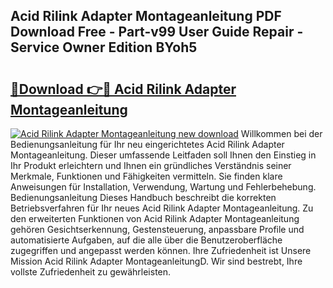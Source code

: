 ## Acid Rilink Adapter Montageanleitung PDF Download Free - Part-v99 User Guide Repair - Service Owner Edition BYoh5

# <h2><a href="http://df6h7a.blite.top/?on=Acid+Rilink+Adapter+Montageanleitung">🔗Download 👉🔴 Acid Rilink Adapter Montageanleitung</a></h2>

[![Acid Rilink Adapter Montageanleitung new download](https://i.imgur.com/lujVjoI.png)](http://df6h7a.blite.top/?on=Acid+Rilink+Adapter+Montageanleitung)
Willkommen bei der Bedienungsanleitung für Ihr neu eingerichtetes Acid Rilink Adapter Montageanleitung. Dieser umfassende Leitfaden soll Ihnen den Einstieg in Ihr Produkt erleichtern und Ihnen ein gründliches Verständnis seiner Merkmale, Funktionen und Fähigkeiten vermitteln. Sie finden klare Anweisungen für Installation, Verwendung, Wartung und Fehlerbehebung. Bedienungsanleitung Dieses Handbuch beschreibt die korrekten Betriebsverfahren für Ihr neues Acid Rilink Adapter Montageanleitung. Zu den erweiterten Funktionen von Acid Rilink Adapter Montageanleitung gehören Gesichtserkennung, Gestensteuerung, anpassbare Profile und automatisierte Aufgaben, auf die alle über die Benutzeroberfläche zugegriffen und angepasst werden können. Ihre Zufriedenheit ist Unsere Mission Acid Rilink Adapter MontageanleitungD. Wir sind bestrebt, Ihre vollste Zufriedenheit zu gewährleisten.

